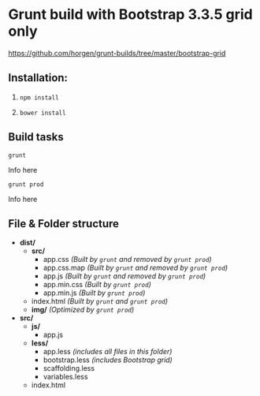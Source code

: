 # Grunt build with Bootstrap 3.3.5 grid only
https://github.com/horgen/grunt-builds/tree/master/bootstrap-grid

## Installation:

1. `npm install`

2. `bower install`

## Build tasks

`grunt`

Info here

`grunt prod`

Info here

## File & Folder structure

* **dist/**
    * **src/**
        * app.css *(Built by `grunt` and removed by `grunt prod`)*
        * app.css.map *(Built by `grunt` and removed by `grunt prod`)*
        * app.js *(Built by `grunt` and removed by `grunt prod`)*
        * app.min.css *(Built by `grunt prod`)*
        * app.min.js *(Built by `grunt prod`)*
    * index.html *(Built by `grunt` and `grunt prod`)*
    * **img/** *(Optimized by `grunt prod`)*
* **src/**
    * **js/**
        * app.js
    * **less/**
        * app.less *(includes all files in this folder)*
        * bootstrap.less *(includes Bootstrap grid)*
        * scaffolding.less
        * variables.less
    * index.html
